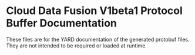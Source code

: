 # Cloud Data Fusion V1beta1 Protocol Buffer Documentation

These files are for the YARD documentation of the generated protobuf files.
They are not intended to be required or loaded at runtime.
